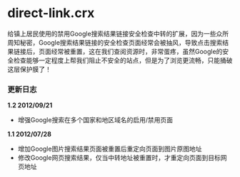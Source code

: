 direct-link.crx
===============

给镇上居民使用的禁用Google搜索结果链接安全检查中转的扩展，因为一些众所周知秘密，Google搜索结果链接的安全检查页面经常会被抽风，导致点击搜索结果链接后，页面经常被重置，这在我们查阅资源时，非常蛋疼，虽然Google的安全检查能够一定程度上帮我们阻止不安全的站点，但是为了浏览更流畅，只能捅破这层保护膜了！

### 更新日志

**1.2 2012/09/21**

  * 增强Google搜索在多个国家和地区域名的启用/禁用页面

**1.1 2012/07/28**  

  * 增加Google图片搜索结果页面被重置后重定向页面到图片原图地址
  * 修改Google网页搜索结果，仅当中转地址被重置时，才重定向页面到目标网页地址
